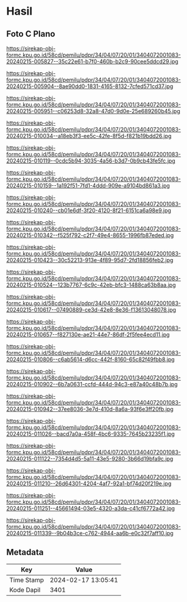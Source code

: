 # Hasil

## Foto C Plano

https://sirekap-obj-formc.kpu.go.id/58cd/pemilu/pdpr/34/04/07/20/01/3404072001083-20240215-005827--35c22e61-b7f0-460b-b2c9-90cee5ddcd29.jpg

https://sirekap-obj-formc.kpu.go.id/58cd/pemilu/pdpr/34/04/07/20/01/3404072001083-20240215-005904--8ae90dd0-1831-4165-8132-7cfed571cd37.jpg

https://sirekap-obj-formc.kpu.go.id/58cd/pemilu/pdpr/34/04/07/20/01/3404072001083-20240215-005951--c06253d8-32a8-47d0-9d0e-25e689260b45.jpg

https://sirekap-obj-formc.kpu.go.id/58cd/pemilu/pdpr/34/04/07/20/01/3404072001083-20240215-010034--a18eb3f3-ee5c-42fe-8f5d-f821b19bdd26.jpg

https://sirekap-obj-formc.kpu.go.id/58cd/pemilu/pdpr/34/04/07/20/01/3404072001083-20240215-010119--0cdc5b94-3035-4a56-b3d7-0b9cb43fe5fc.jpg

https://sirekap-obj-formc.kpu.go.id/58cd/pemilu/pdpr/34/04/07/20/01/3404072001083-20240215-010159--1a192f51-7fd1-4ddd-909e-a9104bd861a3.jpg

https://sirekap-obj-formc.kpu.go.id/58cd/pemilu/pdpr/34/04/07/20/01/3404072001083-20240215-010240--cb01e6df-3f20-4120-8f21-6151ca6a98e9.jpg

https://sirekap-obj-formc.kpu.go.id/58cd/pemilu/pdpr/34/04/07/20/01/3404072001083-20240215-010342--f525f792-c2f7-49e4-8655-1996fb87eded.jpg

https://sirekap-obj-formc.kpu.go.id/58cd/pemilu/pdpr/34/04/07/20/01/3404072001083-20240215-010423--30c52213-913e-4f89-95d7-2fd18856feb2.jpg

https://sirekap-obj-formc.kpu.go.id/58cd/pemilu/pdpr/34/04/07/20/01/3404072001083-20240215-010524--123b7767-6c9c-42eb-bfc3-1488ca63b8aa.jpg

https://sirekap-obj-formc.kpu.go.id/58cd/pemilu/pdpr/34/04/07/20/01/3404072001083-20240215-010617--07490889-ce3d-42e8-8e36-f13613048078.jpg

https://sirekap-obj-formc.kpu.go.id/58cd/pemilu/pdpr/34/04/07/20/01/3404072001083-20240215-010657--f827130e-ae21-44e7-86df-2f5fee4ecd11.jpg

https://sirekap-obj-formc.kpu.go.id/58cd/pemilu/pdpr/34/04/07/20/01/3404072001083-20240215-010806--c6ab5614-d6cc-442f-8160-65c82f49fbb8.jpg

https://sirekap-obj-formc.kpu.go.id/58cd/pemilu/pdpr/34/04/07/20/01/3404072001083-20240215-010902--6b7a0631-ccfd-444d-94c3-e87a40c48b7b.jpg

https://sirekap-obj-formc.kpu.go.id/58cd/pemilu/pdpr/34/04/07/20/01/3404072001083-20240215-010942--37ee8036-3e7d-410d-8a6a-93f6e3ff20fb.jpg

https://sirekap-obj-formc.kpu.go.id/58cd/pemilu/pdpr/34/04/07/20/01/3404072001083-20240215-011026--bacd7a0a-458f-4bc6-9335-7645b23235f1.jpg

https://sirekap-obj-formc.kpu.go.id/58cd/pemilu/pdpr/34/04/07/20/01/3404072001083-20240215-011122--7354d4d5-5a11-43e5-9280-3b66d19bfa9c.jpg

https://sirekap-obj-formc.kpu.go.id/58cd/pemilu/pdpr/34/04/07/20/01/3404072001083-20240215-011210--26d64301-4204-4af7-92a1-bf74d20f219e.jpg

https://sirekap-obj-formc.kpu.go.id/58cd/pemilu/pdpr/34/04/07/20/01/3404072001083-20240215-011251--45661494-03e5-4320-a3da-c41cf6772a42.jpg

https://sirekap-obj-formc.kpu.go.id/58cd/pemilu/pdpr/34/04/07/20/01/3404072001083-20240215-011339--9b04b3ce-c762-4944-aa6b-e0c32f7aff10.jpg


## Metadata

| Key        | Value               |
| ---------- | ------------------- |
| Time Stamp | 2024-02-17 13:05:41 |
| Kode Dapil | 3401                |



